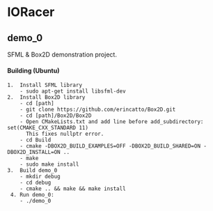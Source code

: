 # IORacer  
## demo_0
SFML & Box2D demonstration project.

#### Building (Ubuntu)
    1.  Install SFML library
        - sudo apt-get install libsfml-dev
    2.  Install Box2D library
        - cd [path]
        - git clone https://github.com/erincatto/Box2D.git
        - cd [path]/Box2D/Box2D
        - Open CMakeLists.txt and add line before add_subdirectory: set(CMAKE_CXX_STANDARD 11)
          This fixes nullptr error.
        - cd Build
        - cmake -DBOX2D_BUILD_EXAMPLES=OFF -DBOX2D_BUILD_SHARED=ON -DBOX2D_INSTALL=ON ..
        - make
        - sudo make install
    3.  Build demo_0
        - mkdir debug
        - cd debug
        - cmake .. && make && make install
     4. Run demo_0: 
        - ./demo_0